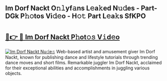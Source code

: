 ## Im Dorf Nackt O𝚗𝚕yf𝚊ns L𝚎a𝚔ed N𝚞𝚍es - Part-DGk P𝚑𝚘tos Vi𝚍𝚎o - H𝚘𝚝 Part L𝚎a𝚔s SfKPO

# <h2><a href="http://kfblu9j.oniu.top/?m=Im+Dorf+Nackt">🔗👉 🔴 Im Dorf Nackt P𝚑ot𝚘𝚜 V𝚒d𝚎o</a></h2>

[![Im Dorf Nackt Nu𝚍e𝚜](https://i.imgur.com/0qMVB7G.gif)](http://kfblu9j.oniu.top/?m=Im+Dorf+Nackt)
Web-based artist and amusement giver Im Dorf Nackt, known for publishing dance and lifestyle tutorials through trending dance moves and short films. Remarkable juggler Im Dorf Nackt, acclaimed for their exceptional abilities and accomplishments in juggling various objects.  
